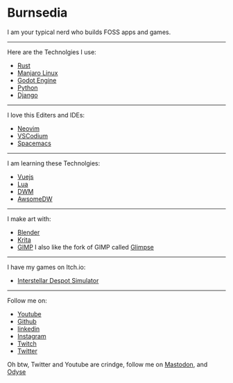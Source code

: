 # Burnsedia

I am your typical nerd who builds FOSS apps and games.

---

Here are the Technolgies I use:

  - [Rust](https://www.rust-lang.org/)
  - [Manjaro Linux](https://manjaro.org/)
  - [Godot Engine](https://godotengine.org/)
  - [Python](https://www.python.org/)
  - [Django](https://www.djangoproject.com/)

---

I love this Editers and IDEs:
  - [Neovim](https://neovim.io/)
  - [VSCodium](https://vscodium.com/)
  - [Spacemacs](https://www.spacemacs.org/)

---

I am learning these Technolgies:
  - [Vuejs](https://vuejs.org/)
  - [Lua](https://www.lua.org/)
  - [DWM](https://dwm.suckless.org/)
  - [AwsomeDW](https://awesomewm.org/)

---

I make art with: 
  - [Blender](https://www.blender.org/)
  - [Krita](https://krita.org/en/)
  - [GIMP](https://www.gimp.org/)
  I also like the fork of GIMP called [Glimpse](https://glimpse-editor.org/)

---

I have my games on Itch.io:
  - [Interstellar Despot Simulator](https://burnsedia.itch.io/interstellar-despot-sim)

---

Follow me on:
  - [Youtube](https://www.youtube.com/channel/UC71vuzjHKhS4Wv4Px44FKjg)
  - [Github](https://github.com/Burnsedia)
  - [linkedin](https://www.djangoproject.com/)
  - [Instagram](https://www.instagram.com/baileyburnsed/)
  - [Twitch](https://www.twitch.tv/burnsedia)  
  - [Twitter](https://twitter.com/Burnsed3dArt)

  Oh btw, Twitter and Youtube are crindge, follow me on [Mastodon](https://mastodon.social/web/timelines/home), and [Odyse](https://odysee.com/@Burnsedia:4)
